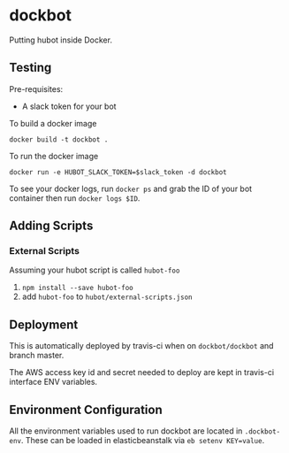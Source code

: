 # dockbot

Putting hubot inside Docker.

## Testing

Pre-requisites:

- A slack token for your bot

To build a docker image

```
docker build -t dockbot .
```

To run the docker image

```
docker run -e HUBOT_SLACK_TOKEN=$slack_token -d dockbot
```

To see your docker logs, run `docker ps` and grab the ID of your bot container then run `docker logs $ID`.

## Adding Scripts


### External Scripts

Assuming your hubot script is called `hubot-foo`

1. `npm install --save hubot-foo`
2.  add `hubot-foo` to `hubot/external-scripts.json`

## Deployment

This is automatically deployed by travis-ci when on `dockbot/dockbot` and branch master.

The AWS access key id and secret needed to deploy are kept in travis-ci interface ENV variables.

## Environment Configuration

All the environment variables used to run dockbot are located in `.dockbot-env`. These can be loaded in elasticbeanstalk via `eb setenv KEY=value`.
